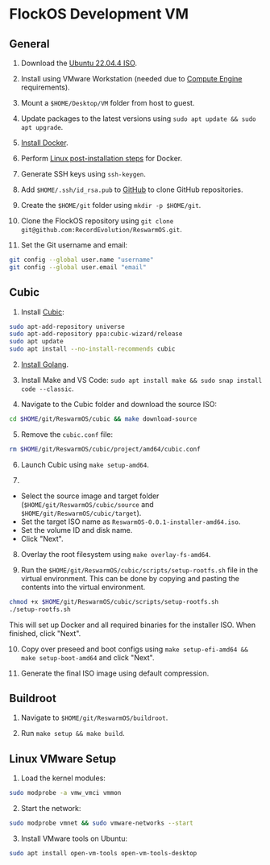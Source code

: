# FlockOS Development VM

## General

1. Download the [Ubuntu 22.04.4 ISO](https://releases.ubuntu.com/jammy/ubuntu-22.04.4-desktop-amd64.iso).

2. Install using VMware Workstation (needed due to [Compute Engine](https://cloud.google.com/compute/docs/import/import-ovf-files#source_vm_requirements) requirements).

3. Mount a `$HOME/Desktop/VM` folder from host to guest.

4. Update packages to the latest versions using `sudo apt update && sudo apt upgrade`.

5. [Install Docker](https://docs.docker.com/engine/install/ubuntu/#install-using-the-repository).

6. Perform [Linux post-installation steps](https://docs.docker.com/engine/install/linux-postinstall/) for Docker.

7. Generate SSH keys using `ssh-keygen`.

8. Add `$HOME/.ssh/id_rsa.pub` to [GitHub](https://github.com/settings/keys) to clone GitHub repositories.

9. Create the `$HOME/git` folder using `mkdir -p $HOME/git`.

10. Clone the FlockOS repository using `git clone git@github.com:RecordEvolution/ReswarmOS.git`.

11. Set the Git username and email:

```bash
git config --global user.name "username"
git config --global user.email "email"
```

## Cubic

1. Install [Cubic](https://github.com/PJ-Singh-001/Cubic):

```bash
sudo apt-add-repository universe
sudo apt-add-repository ppa:cubic-wizard/release
sudo apt update
sudo apt install --no-install-recommends cubic
```

2. [Install Golang](https://go.dev/doc/install).

3. Install Make and VS Code: `sudo apt install make && sudo snap install code --classic`.

4. Navigate to the Cubic folder and download the source ISO:

```bash
cd $HOME/git/ReswarmOS/cubic && make download-source
```

5. Remove the `cubic.conf` file:

```bash
rm $HOME/git/ReswarmOS/cubic/project/amd64/cubic.conf
```

6. Launch Cubic using `make setup-amd64`.

7. 

- Select the source image and target folder (`$HOME/git/ReswarmOS/cubic/source` and `$HOME/git/ReswarmOS/cubic/target`).
- Set the target ISO name as `ReswarmOS-0.0.1-installer-amd64.iso`.
- Set the volume ID and disk name.
- Click "Next".

8. Overlay the root filesystem using `make overlay-fs-amd64`.

9. Run the `$HOME/git/ReswarmOS/cubic/scripts/setup-rootfs.sh` file in the virtual environment. This can be done by copying and pasting the contents into the virtual environment.

```bash
chmod +x $HOME/git/ReswarmOS/cubic/scripts/setup-rootfs.sh
./setup-rootfs.sh
```

This will set up Docker and all required binaries for the installer ISO. When finished, click "Next".

10. Copy over preseed and boot configs using `make setup-efi-amd64 && make setup-boot-amd64` and click "Next".

11. Generate the final ISO image using default compression.

## Buildroot

1. Navigate to `$HOME/git/ReswarmOS/buildroot`.

2. Run `make setup && make build`.

## Linux VMware Setup

1. Load the kernel modules:

```bash
sudo modprobe -a vmw_vmci vmmon
```

2. Start the network:

```bash
sudo modprobe vmnet && sudo vmware-networks --start
```

3. Install VMware tools on Ubuntu:

```bash
sudo apt install open-vm-tools open-vm-tools-desktop
```